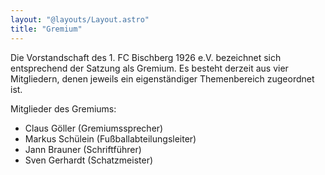 ```yaml
---
layout: "@layouts/Layout.astro"
title: "Gremium"
---
```


Die Vorstandschaft des 1. FC Bischberg 1926 e.V. bezeichnet sich entsprechend der Satzung als Gremium. Es besteht derzeit aus vier Mitgliedern, denen jeweils ein eigenständiger Themenbereich zugeordnet ist.

Mitglieder des Gremiums:

- Claus Göller (Gremiumssprecher)
- Markus Schülein (Fußballabteilungsleiter)
- Jann Brauner (Schriftführer)
- Sven Gerhardt (Schatzmeister)

